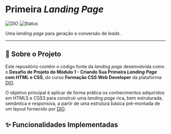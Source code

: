 # Primeira *Landing Page*

![DIO](https://img.shields.io/badge/DIO-Formação_CSS_Web_Developer-orange)
![Status](https://img.shields.io/badge/Status-Em%20Desenvolvimento-blue)

Uma _landing page_ para geração e conversão de _leads_.

---

## 📖 Sobre o Projeto

Este repositório contém o código fonte da _landing page_ desenvolvida como o **Desafio de Projeto do Módulo 1 - Criando Sua Primeira _Landing Page_ com HTML e CSS**,  do curso **Formação CSS Web Developer** da plataforma [DIO](https://web.dio.me).

O objetivo principal é aplicar de forma prática os conhecimentos adquiridos em HTML5 e CSS3 para construir uma _landing page_ rica, bem estruturada, semântica e responsiva, a partir de uma estrutura básica pré-montada de um layout fornecido por [DIO](https://github.com/digitalinnovationone/trilha-css-desafio-01).

## ✨ Funcionalidades Implementadas